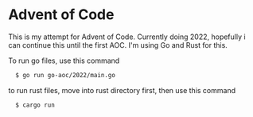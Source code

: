 # Advent of Code

This is my attempt for Advent of Code. Currently doing 2022, hopefully i can continue this until the first AOC. I'm using Go and Rust for this.

To run go files, use this command

```bash
  $ go run go-aoc/2022/main.go
```

to run rust files, move into rust directory first, then use this command

```bash
  $ cargo run
```
